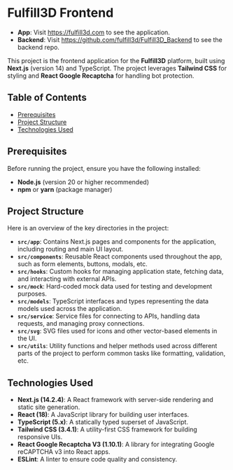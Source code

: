# Fulfill3D Frontend

- **App**: Visit https://fulfill3d.com to see the application.
- **Backend**: Visit https://github.com/fulfill3d/Fulfill3D_Backend to see the backend repo.

This project is the frontend application for the **Fulfill3D** platform, built using **Next.js** (version 14) and TypeScript. The project leverages **Tailwind CSS** for styling and **React Google Recaptcha** for handling bot protection. 

## Table of Contents

- [Prerequisites](#prerequisites)
- [Project Structure](#project-structure)
- [Technologies Used](#technologies-used)

## Prerequisites

Before running the project, ensure you have the following installed:

- **Node.js** (version 20 or higher recommended)
- **npm** or **yarn** (package manager)

## Project Structure

Here is an overview of the key directories in the project:

- **`src/app`**: Contains Next.js pages and components for the application, including routing and main UI layout.
- **`src/components`**: Reusable React components used throughout the app, such as form elements, buttons, modals, etc.
- **`src/hooks`**: Custom hooks for managing application state, fetching data, and interacting with external APIs.
- **`src/mock`**: Hard-coded mock data used for testing and development purposes.
- **`src/models`**: TypeScript interfaces and types representing the data models used across the application.
- **`src/service`**: Service files for connecting to APIs, handling data requests, and managing proxy connections.
- **`src/svg`**: SVG files used for icons and other vector-based elements in the UI.
- **`src/utils`**: Utility functions and helper methods used across different parts of the project to perform common tasks like formatting, validation, etc.

## Technologies Used

- **Next.js (14.2.4)**: A React framework with server-side rendering and static site generation.
- **React (18)**: A JavaScript library for building user interfaces.
- **TypeScript (5.x)**: A statically typed superset of JavaScript.
- **Tailwind CSS (3.4.1)**: A utility-first CSS framework for building responsive UIs.
- **React Google Recaptcha V3 (1.10.1)**: A library for integrating Google reCAPTCHA v3 into React apps.
- **ESLint**: A linter to ensure code quality and consistency.
